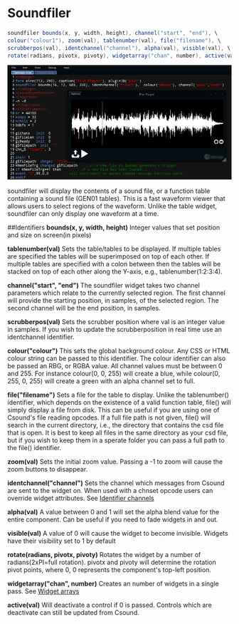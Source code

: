 # Soundfiler
```csharp
soundfiler bounds(x, y, width, height), channel("start", "end"), \
colour("colour1"), zoom(val), tablenumber(val), file("filename"), \
scrubberpos(val), identchannel("channel"), alpha(val), visible(val), \
rotate(radians, pivotx, pivoty), widgetarray("chan", number), active(val)
```
<!--(End of syntax)/-->
![](images/soundfilerExample.png)

soundfiler will display the contents of a sound file, or a function table containing a sound file (GEN01 tables). This is a fast waveform viewer that allows users to select regions of the waveform. Unlike the table widget, soundfiler can only display one waveform at a time. 


##Identifiers
**bounds(x, y, width, height)** Integer values that set position and size on screen(in pixels)

**tablenumber(val)** Sets the table/tables to be displayed. If multiple tables are specified the tables will be superimposed on top of each other. If multiple tables are specified with a colon between then the tables will be stacked on top of each other along the Y-axis, e.g., tablenumber(1:2:3:4).  

**channel("start", "end")** The soundfiler widget takes two channel parameters which relate to the currently selected region. The first channel will provide the starting position, in samples, of the selected region. The second channel will be the end position, in samples. 

**scrubberpos(val)** Sets the scrubber position where val is an integer value in samples. If you wish to update the scrubberposition in real time use an identchannel identifier.

**colour("colour")** This sets the global background colour. Any CSS or HTML colour string can be passed to this identifier. The colour identifier can also be passed an RBG, or RGBA value. All channel values must be between 0 and 255. For instance colour(0, 0, 255) will create a blue, while colour(0, 255, 0, 255) will create a green with an alpha channel set to full. 

**file("filename")** Sets a file for the table to display. Unlike the tablenumber() identifier, which depends on the existence of a valid function table, file() will simply display a file from disk. This can be useful if you are using one of Csound's file reading opcodes. If a full file path is not given, file() will search  in the current directory, i.e., the directory that contains the csd file that is open. It is best to keep all files in the same directory as your csd file, but if you wish to keep them in a sperate folder you can pass a full path to the file() identifier. 

**zoom(val)** Sets the initial zoom value. Passing a -1 to zoom will cause the zoom buttons to disappear.  

**identchannel("channel")** Sets the channel which messages from Csound are sent to the widget on. When used with a chnset opcode users can override widget attributes. See [Identifier channels](./identchannels.md) 

**alpha(val)** A value between 0 and 1 will set the alpha blend value for the entire component. Can be useful if you need to fade widgets in and out. 

**visible(val)** A value of 0 will cause the widget to become invisible. Widgets have their visibility set to 1 by default

**rotate(radians, pivotx, pivoty)** Rotates the widget by a number of radians(2xPI=full rotation). pivotx and pivoty will determine the rotation pivot points, where 0, 0 represents the component's top-left position. 

**widgetarray("chan", number)** Creates an number of widgets in a single pass. See [Widget arrays](./widget_arrays.md)

**active(val)** Will deactivate a control if 0 is passed. Controls which are deactivate can still be updated from Csound.
<!--(End of identifiers)/-->